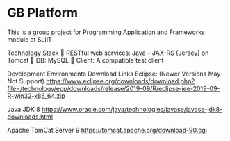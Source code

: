 # GB Platform

This is a group project for Programming Application and Frameworks module at SLIIT

Technology Stack 
 RESTful web services: Java – JAX-RS (Jersey) on Tomcat 
 DB: MySQL 
 Client: A compatible test client

Development Environments Download Links
Eclipse: (Newer Versions May Not Support)
https://www.eclipse.org/downloads/download.php?file=/technology/epp/downloads/release/2019-09/R/eclipse-jee-2019-09-R-win32-x86_64.zip

Java JDK 8
https://www.oracle.com/java/technologies/javase/javase-jdk8-downloads.html

Apache TomCat Server 9
https://tomcat.apache.org/download-90.cgi
